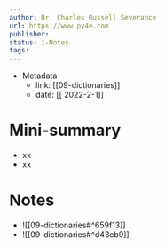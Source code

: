 ```yaml
---
author: Dr. Charles Russell Severance
url: https://www.py4e.com
publisher: 
status: 1-Notes
tags: 
---
```

- Metadata
	- link: [[09-dictionaries]]
	- date: [[ 2022-2-1]]
# Mini-summary
- xx
- xx
# Notes
- ![[09-dictionaries#^659f13]]
- ![[09-dictionaries#^d43eb9]]